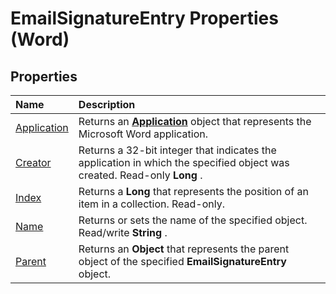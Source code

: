 
# EmailSignatureEntry Properties (Word)

## Properties



|**Name**|**Description**|
|:-----|:-----|
|[Application](96ce2b72-7acd-0a8d-e7af-5002e86cd203.md)|Returns an  **[Application](d1cf6f8f-4e88-bf01-93b4-90a83f79cb44.md)** object that represents the Microsoft Word application.|
|[Creator](a32626df-f9d1-05ed-43d2-70313b9f37ef.md)|Returns a 32-bit integer that indicates the application in which the specified object was created. Read-only  **Long** .|
|[Index](e7dab2d5-6d90-2110-755c-2cc4d6ea42b4.md)|Returns a  **Long** that represents the position of an item in a collection. Read-only.|
|[Name](83a3c70e-f01b-f316-7c91-a4da16e05c5f.md)|Returns or sets the name of the specified object. Read/write  **String** .|
|[Parent](647ca08d-1ae1-d36d-346d-62a6b9d55638.md)|Returns an  **Object** that represents the parent object of the specified **EmailSignatureEntry** object.|
